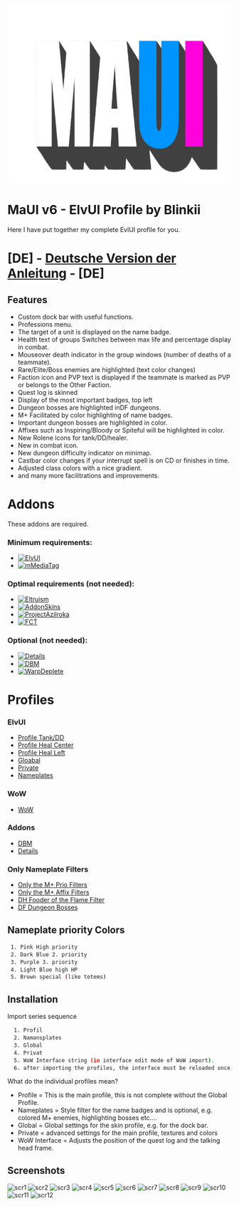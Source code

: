 <p align="center">
  <img width="800" height="400" src="https://github.com/mBlinkii/MaUI-ElvUI-Profile-Strings/blob/main/mauilogo.png">
</p>

# MaUI v6 - ElvUI Profile by Blinkii

Here I have put together my complete EvlUI profile for you.

# [DE] - [Deutsche Version der Anleitung](https://github.com/mBlinkii/MaUI-ElvUI-Profile-Strings/blob/main/Readme_DE.md) - [DE]

## Features
 - Custom dock bar with useful functions.
 - Professions menu.
 - The target of a unit is displayed on the name badge.
 - Health text of groups Switches between max life and percentage display in combat.
 - Mouseover death indicator in the group windows (number of deaths of a teammate).
 - Rare/Elite/Boss enemies are highlighted (text color changes)
 - Faction icon and PVP text is displayed if the teammate is marked as PVP or belongs to the Other Faction.
 - Quest log is skinned
 - Display of the most important badges, top left
 - Dungeon bosses are highlighted inDF dungeons.
 - M+ Facilitated by color highlighting of name badges.
 - Important dungeon bosses are highlighted in color.
 - Affixes such as Inspiring/Bloody or Spiteful will be highlighted in color.
 - New Rolene icons for tank/DD/healer.
 - New in combat icon.
 - New dungeon difficulty indicator on minimap.
 - Castbar color changes if your interrupt spell is on CD or finishes in time.
 - Adjusted class colors with a nice gradient.
 - and many more facilitrations and improvements.

# Addons

These addons are required.

### Minimum requirements:
 - [![ElvUI](https://img.shields.io/badge/Addon-ElvUI-orange)](https://www.tukui.org/download.php?ui=elvui)
 - [![mMediaTag](https://img.shields.io/badge/Addon-mMediaTag-blueviolet)](https://www.curseforge.com/wow/addons/elvui_mmediatag)

### Optimal requirements (not needed):
 - [![Eltruism](https://img.shields.io/badge/Addon-Eltruism-blue)](https://www.curseforge.com/wow/addons/elvui-eltruism)
 - [![AddonSkins](https://img.shields.io/badge/Addon-AddonSkins-blue)](https://www.curseforge.com/wow/addons/addonskins)
 - [![ProjectAzilroka](https://img.shields.io/badge/Addon-ProjectAzilroka-blue)](https://www.curseforge.com/wow/addons/projectazilroka)
 - [![FCT](https://img.shields.io/badge/Addon-FCT-red)](https://www.tukui.org/addons.php?id=137)

### Optional (not needed):
 - [![Details](https://img.shields.io/badge/Addon-Details-lightgrey)](https://www.curseforge.com/wow/addons/details)
 - [![DBM](https://img.shields.io/badge/Addon-DBM-brightgreen)](https://www.curseforge.com/wow/addons/deadly-boss-mods)
 - [![WarpDeplete](https://img.shields.io/badge/Addon-WarpDeplete-red)](https://www.curseforge.com/wow/addons/warpdeplete)

# Profiles

### ElvUI
 - [Profile Tank/DD](https://github.com/mBlinkii/MaUI-ElvUI-Profile-Strings/blob/main/v6%20Retail/MaUI%20v6%20TANK-DD.txt)
 - [Profile Heal Center](https://github.com/mBlinkii/MaUI-ElvUI-Profile-Strings/blob/main/v6%20Retail/MaUI%20v6%20Heal%20Center.txt)
 - [Profile Heal Left](https://github.com/mBlinkii/MaUI-ElvUI-Profile-Strings/blob/main/v6%20Retail/MaUI%20v6%20Heal%20Left.txt)
 - [Gloabal](https://github.com/mBlinkii/MaUI-ElvUI-Profile-Strings/blob/main/v6%20Retail/MaUI%20v6%20Global.txt)
 - [Private](https://github.com/mBlinkii/MaUI-ElvUI-Profile-Strings/blob/main/v6%20Retail/MaUI%20v6%20Private.txt)
 - [Nameplates](https://github.com/mBlinkii/MaUI-ElvUI-Profile-Strings/blob/main/v6%20Retail/MaUI%20v6%20Nameplate%20Filter.txt)

### WoW
 - [WoW](https://github.com/mBlinkii/MaUI-ElvUI-Profile-Strings/blob/main/v6%20Retail/MaUI%20Blizz.txt)

### Addons
 - [DBM](https://github.com/mBlinkii/MaUI-ElvUI-Profile-Strings/blob/main/v6%20Retail/DBM.txt)
 - [Details](https://github.com/mBlinkii/MaUI-ElvUI-Profile-Strings/blob/main/v6%20Retail/Details.txt)

### Only Nameplate Filters
 - [Only the M+ Prio Filters](https://github.com/mBlinkii/MaUI-ElvUI-Profile-Strings/blob/main/v6%20Retail/M%2B%20Filter%20for%20NP/M%2B%20Prio%20Namplate%20Filter.txt)
 - [Only the M+ Affix Filters](https://github.com/mBlinkii/MaUI-ElvUI-Profile-Strings/blob/main/v6%20Retail/M%2B%20Filter%20for%20NP/M%2B%20Affix%20Filter.txt)
 - [DH Fooder of the Flame Filter](https://github.com/mBlinkii/MaUI-ElvUI-Profile-Strings/blob/main/v6%20Retail/M%2B%20Filter%20for%20NP/DH%20Fooder%20of%20the%20Flame.txt)
 - [DF Dungeon Bosses](https://github.com/mBlinkii/MaUI-ElvUI-Profile-Strings/blob/main/v6%20Retail/M%2B%20Filter%20for%20NP/DF%20Dungeon%20Bosses.txt)

## Nameplate priority Colors
```bash
 1. Pink High priority
 2. Dark Blue 2. priority
 3. Purple 3. priority
 4. Light Blue high HP
 5. Brown special (like totems)
```

## Installation
Import series sequence

```bash
  1. Profil
  2. Namansplates
  3. Global
  4. Privat
  5. WoW Interface string (in interface edit mode of WoW import).
  6. after importing the profiles, the interface must be reloaded once, just type /rl in the chat.
```

What do the individual profiles mean?
- Profile = This is the main profile, this is not complete without the Global Profile.
- Nameplates = Style filter for the name badges and is optional, e.g. colored M+ enemies, highlighting bosses etc....
- Global = Global settings for the skin profile, e.g. for the dock bar.
- Private = advanced settings for the main profile, textures and colors
- WoW Interface = Adjusts the position of the quest log and the talking head frame.

## Screenshots
![scr1](https://github.com/mBlinkii/MaUI-ElvUI-Profile-Strings/blob/main/Screenshots/2023-01-18%20(2).png)
![scr2](https://github.com/mBlinkii/MaUI-ElvUI-Profile-Strings/blob/main/Screenshots/2023-01-22%20(1).png)
![scr3](https://github.com/mBlinkii/MaUI-ElvUI-Profile-Strings/blob/main/Screenshots/2023-01-22%20(4).png)
![scr4](https://github.com/mBlinkii/MaUI-ElvUI-Profile-Strings/blob/main/Screenshots/2023-01-22%20(6).png)
![scr5](https://github.com/mBlinkii/MaUI-ElvUI-Profile-Strings/blob/main/Screenshots/2023-02-11%20(2).png)
![scr6](https://github.com/mBlinkii/MaUI-ElvUI-Profile-Strings/blob/main/Screenshots/2023-02-11%20(3).png)
![scr7](https://github.com/mBlinkii/MaUI-ElvUI-Profile-Strings/blob/main/Screenshots/2023-02-11%20(4).png)
![scr8](https://github.com/mBlinkii/MaUI-ElvUI-Profile-Strings/blob/main/Screenshots/2023-02-11.png)
![scr9](https://github.com/mBlinkii/MaUI-ElvUI-Profile-Strings/blob/main/Screenshots/2023-02-12%20(1).png)
![scr10](https://github.com/mBlinkii/MaUI-ElvUI-Profile-Strings/blob/main/Screenshots/2023-02-12%20(2).png)
![scr11](https://github.com/mBlinkii/MaUI-ElvUI-Profile-Strings/blob/main/Screenshots/2023-02-12%20(3).png)
![scr12](https://github.com/mBlinkii/MaUI-ElvUI-Profile-Strings/blob/main/Screenshots/2023-02-12.png)